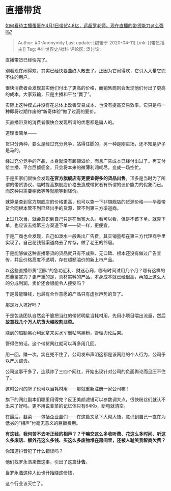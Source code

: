 # 直播带货
[如何看待主播蛋蛋在4月1日带货4.8亿，远超罗老师，现在直播的带货能力这么强吗?](https://www.zhihu.com/question/384472614/answer/1123392516)

> Author: #0-Anonymity
> Last update: [编辑于 2020-04-11]
> Link: [[带货播主]]
> Tag: #4-世界史/社科
> 评论区:
> 泛讨论:

直播带货已经快完了。

别看现在闹得欢，其实已经快要曲终人散去了。正因为它闹得欢，它引入大量它兜不住的用户。

很快消费者会发现其实他们付出了更高的价格，而销售商则会发现他们付出了更高的成本。大家双输，只是主播和平台“赢了”。

实际上这种模式并没有在总体上改善交易成本、也没有提高交易效率。它只是将一种即将过期作废的“新奇体验”做了过高的要价。

买直播带货的消费者很快会发现所谓的优惠都是骗人的。

道理很简单——

货只分两种，要么是经过充分竞争，站得住脚的，另一种是刚进场，还不知是驴子是马的。

经过充分竞争的产品，本身就没有超额溢价，而且广告成本已经付出过了。再支付给主播、平台巨额佣金，只会将本来的微薄利润耗尽。变成一场空忙。

于是买家们很快会发现**在官方旗舰店有更便宜得多的货品出售**。顶多是当时为了所谓的带货协议，临时提高旗舰店价格去造成带货者有所谓的议价能力的假象而已。而这种只需要稍微等等就能等到降价。

就算是查到官方旗舰店的价格更高，也可以查一下非旗舰店的货源价格——毕竟带货合同根本管不到已经出手的货源，管不到第三方渠道商。

上过几次当，就会意识到自己只是在当冤大头。看可以看，但是不该下单。就算下单，也应该去找第三方渠道下单——货一样，更便宜。

于是厂商也会发现，自己如泼水一般丢出广告费，其实销量都在第三方代理商手里实现了。自己花钱替渠道商去了库存，做了老王的邻居。

于是能够做这种直播带货的货品就只有不成熟、无口碑、根本还没有做过广告宣传，并且价格高度不透明，存在超额溢价的新上市产品。

以这些直播带货“团队”的急功近利、财迷心窍，哪有时间试用几个月？哪有这样的质量鉴赏力？更严重的是，真材实料的产品，本身成本就已经很高，再加上这么大的分成利润，卖价还会很能令人接受吗？

于是最能赚钱，也最有合作意愿的产品只有虚张声势的货了。

那是万人坑好吗？

于是包装团队自然会干脆把当红的带货明星当耗材用，先用小项目喂出流量，然后**故意找几个万人坑货大幅收割韭菜。**

赚到的超额黑心利润拿来买水军删帖骂黑粉，管理舆论后果。

管得住的话，这个带货网红就可以再多用几回。

用一回，赚一次。实在兜不住了，公司发布声明这都是该网红的个人行为，公司予以严厉谴责。

公司这事干多了，连续炸了三四个网红，开始出现针对公司的负面舆论而且压不住了。

这时公司的牌子也可以当耗材用——那就重新注册一家公司嘛！

旗下的网红副本们哪里用得完？反正美颜滤镜可以参数调大点，很快粉丝们就认不出来了好吗。更不用说韭菜的记忆体只有64Kb，断电就清空。

在最后，韭菜——包括企业韭们——在这篇文章下大彻大悟，意识到自己一直在为低劣的“相声”付毫无意义的巨额费用。

**有这钱，我何苦不去听正经的相声？？干嘛交这么多收听费、花这么多时间、听这么多废话、额外花这么多钱、买这么多废物堆在房间里，还被人耻笑我智商欠费？**

你知道抖音犯了什么错误吗？

他们找罗永浩来做这事，引出了这篇**讣告**。

当罗永浩这种人设也开始赚这份钱，

这个行业该灭亡了。
